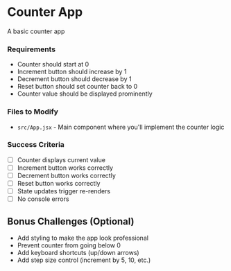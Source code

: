 # Counter App

A basic counter app

### Requirements
- Counter should start at 0
- Increment button should increase by 1
- Decrement button should decrease by 1
- Reset button should set counter back to 0
- Counter value should be displayed prominently

### Files to Modify
- `src/App.jsx` - Main component where you'll implement the counter logic

### Success Criteria
- [ ] Counter displays current value
- [ ] Increment button works correctly
- [ ] Decrement button works correctly
- [ ] Reset button works correctly
- [ ] State updates trigger re-renders
- [ ] No console errors

## Bonus Challenges (Optional)
- Add styling to make the app look professional
- Prevent counter from going below 0
- Add keyboard shortcuts (up/down arrows)
- Add step size control (increment by 5, 10, etc.)
